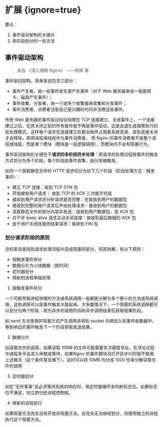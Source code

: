 # 扩展 {ignore=true}

要点：
1. 事件驱动架构的关键点
2. 多阶段划分的一些方法

## 事件驱动架构

> 来自 《深入理解 Nginx》 ——陶辉 著

事件驱动架构，简单来说包含三部分：
- 事件产生者，由一些事件发生源产生事件（对于 Web 服务器来说一般是网卡、磁盘产生事件）；
- 事件收集、分发者，由一个或多个收集器来收集和分发事件；
- 事件消费者，消费者注册自己感兴趣的时间并消费这些事件。

传统 Web 服务器的事件驱动往往局限在 TCP 连接建立、关闭事件上，一个连接建立之后，在其关闭之前的所有操作就不再是事件驱动，这是会退化成按需执行的批处理模式，这样每个请求在连接建立后都会始终占用着系统资源，直到连接关闭才会释放。即用进程或线程作为事件消费者，
而 Nginx 的事件消费者不是整个进程或线程，而是某个模块（模块是一段逻辑调用），而模块内不会有阻塞行为。

事件驱动架构的关键在于**请求的多阶段异步处理**：把请求的处理过程按事件的触发方式划分为多个阶段，每个阶段由事件收集，由分发器触发。

如将一个获取静态文件的 HTTP 请求切分为如下几个阶段（阶段处理方式：触发事件）：
- 建立 TCP 连接：收到 TCP SYN 包
- 开始接收用户请求： 收到 TCP 的 ACK 三次握手完成
- 接收到用户请求并分析请求是否完整：在接收到用户的数据包
- 接收到完整的用户请求后开始处理请求：接收到用户的数据包
- 读取静态文件的部分内容并发送：接收到用户数据包，或 ACK 包
- 对于非 keep-alive 请求主动关闭连接：接收到最后数据的 ACK 包
- 由于用户关闭连接而结束请求：接收到 FIN 包

### 划分请求阶段的原则

总的来说是找到请求处理流程中造成阻塞的部分，将其拆解，有以下原则：
- 按触发事件拆分
- 数据分片为小块数据（按时间）
- 定时器划分
- 用新的进程单独处理

1. 按触发事件拆分

一个可能导致进程休眠的方法或系统调用一般都能分解为多个更小的方法或系统调用，这些调用可以按事件触发关联起来。大多数情况下，一个阻塞的系统调用都可以划分为两个阶段：改为异步的调用阶段和异步调用结束后获取结果阶段。

如 send 方法使用非阻塞方式产生调用并得到 socket 句柄加入到事件收集器中，等到响应的事件触发下一个阶段获取发送结果。  

2. 数据分片

如读取文件的调用，如果读取 10MB 的文件可能需要多次硬盘寻址，在寻址过程中进程多半会进入休眠或等待，如果Nginx 的事件模块没打开异步IO时就不能用上述做法（这个条件暂且搁下）。这时可以将 10MB 均分成 1000 份来分解读取文件的调用

3. 定时器划分

如在“无所事事”且必须等待系统的响应时，用定时器循环来判断标志位。如果标志位不满足，则立即归还进程控制权。

4. 用新的进程执行

如果阻塞方法完全没有开放非阻塞方法，且完全无法继续划分，则使用独立的进程执行这个阻塞方法。